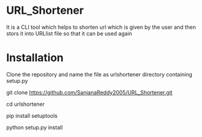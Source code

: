 # URL_Shortener
It is a CLI tool which helps to shorten url which is given by the user and then stors it into URLlist file so that it can be used again
# Installation
Clone the repository and name the file as urlshortener directory containing setup.py


git clone https://github.com/SanjanaReddy2005/URL_Shortener.git


cd urlshortener

pip install setuptools

python setup.py install
